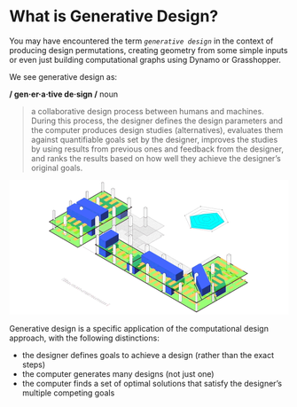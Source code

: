 # What is Generative Design?

You may have encountered the term _`generative design`_ in the context of producing design permutations, creating geometry from some simple inputs or even just building computational graphs using Dynamo or Grasshopper.

We see generative design as:

**/ gen·er·a·tive de·sign /** noun

> a collaborative design process between humans and machines. During this process, the designer defines the design parameters and the computer produces design studies \(alternatives\), evaluates them against quantifiable goals set by the designer, improves the studies by using results from previous ones and feedback from the designer, and ranks the results based on how well they achieve the designer’s original goals.

![](../../.gitbook/assets/whatisgen%20%283%29.gif)

Generative design is a specific application of the computational design approach, with the following distinctions:

* the designer defines goals to achieve a design \(rather than the exact steps\)
* the computer generates many designs \(not just one\)
* the computer finds a set of  optimal solutions that satisfy the designer’s multiple competing goals

